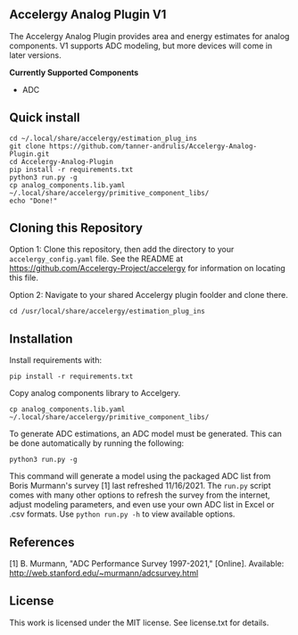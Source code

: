 ## **Accelergy Analog Plugin V1**

The Accelergy Analog Plugin provides area and energy estimates for analog
components. V1 supports ADC modeling, but more devices will come in later
versions.

**Currently Supported Components**

- ADC

## Quick install

```
cd ~/.local/share/accelergy/estimation_plug_ins
git clone https://github.com/tanner-andrulis/Accelergy-Analog-Plugin.git
cd Accelergy-Analog-Plugin
pip install -r requirements.txt
python3 run.py -g
cp analog_components.lib.yaml ~/.local/share/accelergy/primitive_component_libs/
echo "Done!"
```

## Cloning this Repository

Option 1:
Clone this repository, then add the directory to your `accelergy_config.yaml` file. See the
README at https://github.com/Accelergy-Project/accelergy for information on
locating this file.

Option 2:
Navigate to your shared Accelergy plugin foolder and clone there.

```
cd /usr/local/share/accelergy/estimation_plug_ins
```

## Installation

Install requirements with:

```
pip install -r requirements.txt
```

Copy analog components library to Accelgery.

```
cp analog_components.lib.yaml ~/.local/share/accelergy/primitive_component_libs/
```

To generate ADC estimations, an ADC model must be generated. This can be done
automatically by running the following:

```
python3 run.py -g
```

This command will generate a model using the packaged ADC list from Boris
Murmann's survey [1] last refreshed 11/16/2021.
The ``run.py`` script comes with many other
options to refresh the survey from the internet, adjust modeling parameters,
and even use your own ADC list in Excel or .csv formats. Use 
``python run.py -h`` to view available options.

## References

[1] B. Murmann, "ADC Performance Survey 1997-2021," [Online]. Available: http://web.stanford.edu/~murmann/adcsurvey.html

## License
This work is licensed under the MIT license. See license.txt for details.
